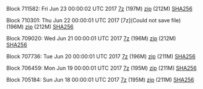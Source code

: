Block 711582: Fri Jun 23 00:00:02 UTC 2017 [7z](https://transfer.sh/LQNKW/bootstrap.dat.20170623.7z) (197M) [zip](https://transfer.sh/dkV0G/bootstrap.dat.20170623.zip) (212M) [SHA256](https://transfer.sh/mcRpU/sha256.txt)

Block 710301: Thu Jun 22 00:00:01 UTC 2017 [7z](Could not save file) (196M) [zip](https://transfer.sh/LGsEx/bootstrap.dat.20170622.zip) (212M) [SHA256](https://transfer.sh/TX5DX/sha256.txt)

Block 709020: Wed Jun 21 00:00:01 UTC 2017 [7z](https://transfer.sh/7xrwm/bootstrap.dat.20170621.7z) (196M) [zip](https://transfer.sh/e8YfO/bootstrap.dat.20170621.zip) (212M) [SHA256](https://transfer.sh/12D6mg/sha256.txt)

Block 707736: Tue Jun 20 00:00:01 UTC 2017 [7z](https://transfer.sh/SFvIm/bootstrap.dat.20170620.7z) (196M) [zip](https://transfer.sh/Pw9eI/bootstrap.dat.20170620.zip) (211M) [SHA256](https://transfer.sh/q4lX0/sha256.txt)

Block 706459: Mon Jun 19 00:00:01 UTC 2017 [7z](https://transfer.sh/vULvx/bootstrap.dat.20170619.7z) (195M) [zip](https://transfer.sh/wFFLX/bootstrap.dat.20170619.zip) (211M) [SHA256](https://transfer.sh/GFOyW/sha256.txt)

Block 705184: Sun Jun 18 00:00:01 UTC 2017 [7z](https://transfer.sh/c2beV/bootstrap.dat.20170618.7z) (195M) [zip](https://transfer.sh/PktKl/bootstrap.dat.20170618.zip) (211M) [SHA256](https://transfer.sh/T76RC/sha256.txt)
